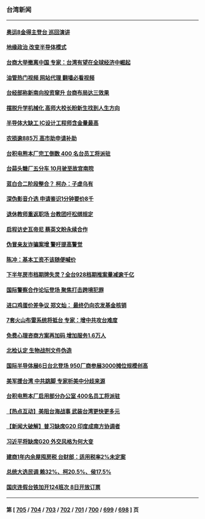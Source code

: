 ### 台湾新闻
---
#### [奥运8金得主登台 巡回演讲](../../pages/ncid1349361/n14067559.md?09061245) 
#### [地缘政治 改变半导体模式](../../pages/ncid1349361/n14067541.md?09061245) 
#### [台商大举撤离中国 专家：台湾有望在全球经济中崛起](../../pages/ncid1349361/n14067543.md?09061245) 
#### [油管热门视频 网站代理 翻墙必看视频](http://138.2.39.72:81/youtube.html?epic-marker?09061245)
#### [台经部称新南向投资窜升 台商布局达三效果](../../pages/ncid1349361/n14067545.md?09061245) 
#### [摆脱升学机械化 高师大校长盼新生找到人生方向](../../pages/ncid1349361/n14067570.md?09061245) 
#### [半导体大缺工 IC设计工程师含金量最高](../../pages/ncid1349361/n14067572.md?09061245) 
#### [农损逾885万 高市助申请补助](../../pages/ncid1349361/n14067562.md?09061245) 
#### [台积电熊本厂完工倒数 400 名台员工将派驻](../../pages/ncid1349361/n14067558.md?09061245) 
#### [台蒜头糖厂五分车 10月驶至故宫南院](../../pages/ncid1349361/n14067549.md?09061245) 
#### [蓝白合二阶段整合？ 柯办：子虚乌有](../../pages/ncid1349361/n14067555.md?09061245) 
#### [深伪影音介选 申请鉴识1分钟要价8千](../../pages/ncid1349361/n14067552.md?09061245) 
#### [退休教师重返职场 台教团吁松绑规定](../../pages/ncid1349361/n14067567.md?09061245) 
#### [启程访史瓦帝尼 蔡英文盼永续合作](../../pages/ncid1349361/n14067494.md?09061245) 
#### [伪冒亲友诈骗案增 警吁提高警觉](../../pages/ncid1349361/n14067394.md?09061245) 
#### [陈冲：基本工资不该随便喊价](../../pages/ncid1349361/n14067475.md?09061245) 
#### [下半年房市档期牌失灵？全台928档期推案量减逾千亿](../../pages/ncid1349361/n14067427.md?09061245) 
#### [国际警察合作论坛登场 聚焦打击跨境犯罪](../../pages/ncid1349361/n14067432.md?09061245) 
#### [进口鸡蛋价差争议 郑文灿： 最终仍向农发基金核销](../../pages/ncid1349361/n14067451.md?09061245) 
#### [7套火山布雷系统将抵台 专家：增中共攻台难度](../../pages/ncid1349361/n14067207.md?09061245) 
#### [免费心理咨商方案再加码  增加服务1.6万人](../../pages/ncid1349361/n14067420.md?09061245) 
#### [北检认定 生物战剂文件伪造](../../pages/ncid1349361/n14067418.md?09061245) 
#### [国际半导体展6日台北登场 950厂商参展3000摊位规模创高](../../pages/ncid1349361/n14067385.md?09061245) 
#### [美军援台湾 中共跳脚 专家析美中分歧来源](../../pages/ncid1349361/n14067162.md?09061245) 
#### [台积电熊本厂启用部分办公室 400名员工将派驻](../../pages/ncid1349361/n14067324.md?09061245) 
#### [【热点互动】美阻台海战事 武装台湾更快更多元](../../pages/ncid1349361/n14067013.md?09061245) 
#### [【新闻大破解】普习缺席G20 印度成南方协调者](../../pages/ncid1349361/n14067008.md?09061245) 
#### [习近平将缺席G20 外交风格为何大变](../../pages/ncid1349361/n14066938.md?09061245) 
#### [建商1年内余屋囤房税 台财部：适用税率2%未定案](../../pages/ncid1349361/n14066928.md?09061245) 
#### [总统大选民调 赖32%、柯20.5%、侯17.5%](../../pages/ncid1349361/n14066964.md?09061245) 
#### [国庆连假台铁加开124班次 8日开放订票](../../pages/ncid1349361/n14066963.md?09061245) 

---
#### 第 [ [705](./705.md?09061245) / [704](./704.md?09061245) / [703](./703.md?09061245) / [702](./702.md?09061245) / [701](./701.md?09061245) / [700](./700.md?09061245) / [699](./699.md?09061245) / [698](./698.md?09061245) ] 页
